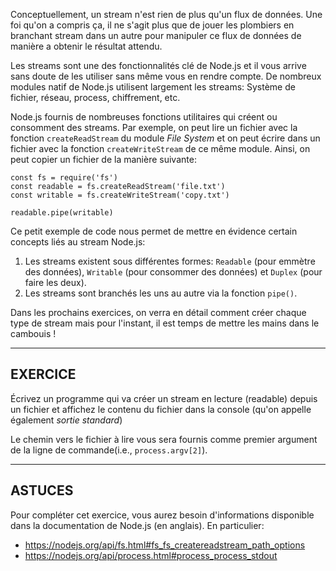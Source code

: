 Conceptuellement, un stream n'est rien de plus qu'un flux de données. Une foi qu'on a compris ça, il ne s'agit plus que de jouer les plombiers en branchant stream dans un autre pour manipuler ce flux de données de manière a obtenir le résultat attendu.

Les streams sont une des fonctionnalités clé de Node.js et il vous arrive sans doute de les utiliser sans même vous en rendre compte. De nombreux modules natif de Node.js utilisent largement les streams: Système de fichier, réseau, process, chiffrement, etc.


Node.js fournis de nombreuses fonctions utilitaires qui créent ou consomment des streams. Par exemple, on peut lire un fichier avec la fonction `createReadStream` du module _File System_ et on peut écrire dans un fichier avec la fonction `createWriteStream` de ce même module. Ainsi, on peut copier un fichier de la manière suivante:

```
const fs = require('fs')
const readable = fs.createReadStream('file.txt')
const writable = fs.createWriteStream('copy.txt')

readable.pipe(writable)
```

Ce petit exemple de code nous permet de mettre en évidence certain concepts liés au stream Node.js:

1. Les streams existent sous différentes formes: `Readable` (pour emmètre des données), `Writable` (pour consommer des données) et `Duplex` (pour faire les deux).
2. Les streams sont branchés les uns au autre via la fonction `pipe()`.

Dans les prochains exercices, on verra en détail comment créer chaque type de stream mais pour l'instant, il est temps de mettre les mains dans le cambouis !

------------------------------------------------------------------------------
## EXERCICE

Écrivez un programme qui va créer un stream en lecture (readable) depuis un fichier et affichez le contenu du fichier dans la console (qu'on appelle également _sortie standard_)

Le chemin vers le fichier à lire vous sera fournis comme premier argument de la ligne de commande(i.e., `process.argv[2]`).

------------------------------------------------------------------------------
## ASTUCES

Pour compléter cet exercice, vous aurez besoin d'informations disponible dans la documentation de Node.js (en anglais). En particulier:

- https://nodejs.org/api/fs.html#fs_fs_createreadstream_path_options
- https://nodejs.org/api/process.html#process_process_stdout
